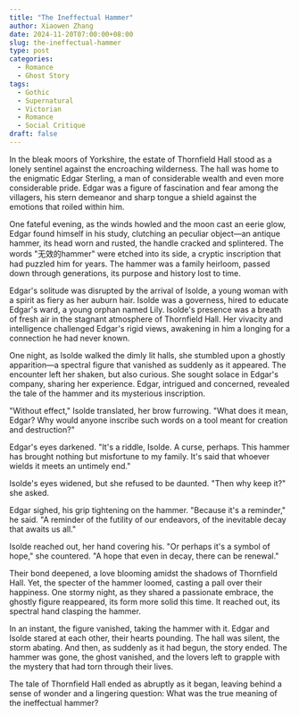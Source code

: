 ```yaml
---
title: "The Ineffectual Hammer"
author: Xiaowen Zhang
date: 2024-11-20T07:00:00+08:00
slug: the-ineffectual-hammer
type: post
categories:
  - Romance
  - Ghost Story
tags:
  - Gothic
  - Supernatural
  - Victorian
  - Romance
  - Social Critique
draft: false
---
```


In the bleak moors of Yorkshire, the estate of Thornfield Hall stood as a lonely sentinel against the encroaching wilderness. The hall was home to the enigmatic Edgar Sterling, a man of considerable wealth and even more considerable pride. Edgar was a figure of fascination and fear among the villagers, his stern demeanor and sharp tongue a shield against the emotions that roiled within him.

One fateful evening, as the winds howled and the moon cast an eerie glow, Edgar found himself in his study, clutching an peculiar object—an antique hammer, its head worn and rusted, the handle cracked and splintered. The words "无效的hammer" were etched into its side, a cryptic inscription that had puzzled him for years. The hammer was a family heirloom, passed down through generations, its purpose and history lost to time.

Edgar's solitude was disrupted by the arrival of Isolde, a young woman with a spirit as fiery as her auburn hair. Isolde was a governess, hired to educate Edgar's ward, a young orphan named Lily. Isolde's presence was a breath of fresh air in the stagnant atmosphere of Thornfield Hall. Her vivacity and intelligence challenged Edgar's rigid views, awakening in him a longing for a connection he had never known.

One night, as Isolde walked the dimly lit halls, she stumbled upon a ghostly apparition—a spectral figure that vanished as suddenly as it appeared. The encounter left her shaken, but also curious. She sought solace in Edgar's company, sharing her experience. Edgar, intrigued and concerned, revealed the tale of the hammer and its mysterious inscription.

"Without effect," Isolde translated, her brow furrowing. "What does it mean, Edgar? Why would anyone inscribe such words on a tool meant for creation and destruction?"

Edgar's eyes darkened. "It's a riddle, Isolde. A curse, perhaps. This hammer has brought nothing but misfortune to my family. It's said that whoever wields it meets an untimely end."

Isolde's eyes widened, but she refused to be daunted. "Then why keep it?" she asked.

Edgar sighed, his grip tightening on the hammer. "Because it's a reminder," he said. "A reminder of the futility of our endeavors, of the inevitable decay that awaits us all."

Isolde reached out, her hand covering his. "Or perhaps it's a symbol of hope," she countered. "A hope that even in decay, there can be renewal."

Their bond deepened, a love blooming amidst the shadows of Thornfield Hall. Yet, the specter of the hammer loomed, casting a pall over their happiness. One stormy night, as they shared a passionate embrace, the ghostly figure reappeared, its form more solid this time. It reached out, its spectral hand clasping the hammer.

In an instant, the figure vanished, taking the hammer with it. Edgar and Isolde stared at each other, their hearts pounding. The hall was silent, the storm abating. And then, as suddenly as it had begun, the story ended. The hammer was gone, the ghost vanished, and the lovers left to grapple with the mystery that had torn through their lives.

The tale of Thornfield Hall ended as abruptly as it began, leaving behind a sense of wonder and a lingering question: What was the true meaning of the ineffectual hammer?
